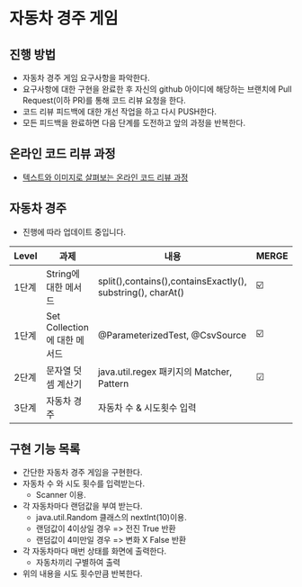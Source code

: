 # 자동차 경주 게임

## 진행 방법
* 자동차 경주 게임 요구사항을 파악한다.
* 요구사항에 대한 구현을 완료한 후 자신의 github 아이디에 해당하는 브랜치에 Pull Request(이하 PR)를 통해 코드 리뷰 요청을 한다.
* 코드 리뷰 피드백에 대한 개선 작업을 하고 다시 PUSH한다.
* 모든 피드백을 완료하면 다음 단계를 도전하고 앞의 과정을 반복한다.

## 온라인 코드 리뷰 과정
* [텍스트와 이미지로 살펴보는 온라인 코드 리뷰 과정](https://github.com/next-step/nextstep-docs/tree/master/codereview)

##  자동차 경주
- 진행에 따라 업데이트 중입니다.

| Level | 과제 | 내용 | MERGE |
| ------ | -- | -- |----------- |
| 1단계 | String에 대한 메서드 | split(),contains(),containsExactly(), substring(), charAt()| ☑️
| 1단계 | Set Collection에 대한 메서드 |  @ParameterizedTest, @CsvSource | ☑️
| 2단계 | 문자열 덧셈 계산기 |  java.util.regex 패키지의 Matcher, Pattern  | ☑
| 3단계 | 자동차 경주 | 자동차 수 & 시도횟수 입력    |


## 구현 기능 목록
* 간단한 자동차 경주 게임을 구현한다.
* 자동차 수 와 시도 횟수를 입력받는다.
   * Scanner 이용.
* 각 자동차마다 랜덤값을 부여 받는다.
    * java.util.Random 클래스의 nextInt(10)이용.
    * 랜덤값이 4이상일 경우 => 전진 True 반환
    * 랜덤값이 4미만일 경우 => 변화 X False 반환
* 각 자동차마다 매번 상태를 화면에 출력한다.
    * 자동차끼리 구별하여 출력
* 위의 내용을 시도 횟수만큼 반복한다.

